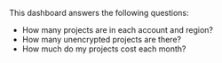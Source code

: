 This dashboard answers the following questions:

- How many projects are in each account and region?
- How many unencrypted projects are there?
- How much do my projects cost each month?
